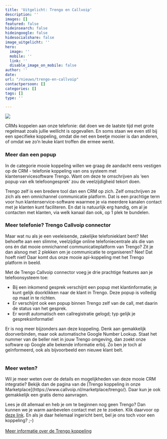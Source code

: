 ```yaml
---
title: 'Uitgelicht: Trengo en Callvoip'
description: ''
images: []
featured: false
hideinsearch: false
hideingoogle: false
hidesocialshare: false
image_uitgelicht: ''
hero:
  image: ''
  mobile: ''
  link: ''
  disable_image_on_mobile: false
author: ''
date: 
url: "/nieuws/trengo-en-callvoip"
contactpersoon: []
categories: []
tags: []
type: ''

---
```

![](https://res.cloudinary.com/callvoip/image/upload/v1643976048/trengo-image_qsqq6h.png)

CRMs koppelen aan onze telefonie: dat doen we de laatste tijd met grote regelmaat zoals jullie wellicht is opgevallen. En soms staan we even stil bij een specifieke koppeling, omdat die net een beetje mooier is dan anderen, of omdat we zo’n leuke klant troffen die ermee werkt.

### Meer dan een popup

In de categorie mooie koppeling willen we graag de aandacht eens vestigen op de CRM - telefonie koppeling van ons systeem met klantenservicesoftware Trengo. Want om deze te omschrijven als ‘een popup van elk telefoongesprek’ zou de veelzijdigheid tekort doen.

Trengo zelf is een bredere tool dan een CRM op zich. Zelf omschrijven ze zich als een omnichannel communicatie platform. Dat is een prachtige term voor hun klantenservice-software waarmee je via meerdere kanalen contact met je klanten kunt faciliteren. En dat is natuurlijk erg handig, om al je contacten met klanten, via welk kanaal dan ook, op 1 plek te bundelen.

### Meer telefonie? Trengo Callvoip connector 

Maar wat nu als je een veeleisende, zakelijke telefonieklant bent? Met behoefte aan een slimme, veelzijdige online telefoniecentrale als die van ons én dat mooie omnichannel communicatieplatform van Trengo? Zit je dan alsnog met 2 plekken om je communicatie te organiseren? Nee! Dat hoeft niet! Daar komt dus onze mooie api-koppeling met het Trengo platform in beeld.

Met de Trengo Callvoip connector voeg je drie prachtige features aan je telefoonsysteem toe:
<ul>
<li>Bij een inkomend gesprek verschijnt een popup met klantinformatie; je kunt gelijk doorklikken naar de klant in Trengo. Deze popup is volledig op maat in te richten.</li>
<li>Er verschijnt ook een popup binnen Trengo zelf van de call, met daarin de status van het gesprek.</li>
<li>Er wordt automatisch een callregistratie gelogd; typ gelijk je gespreksinformatie!</li>
</ul>
Er is nog meer bijzonders aan deze koppeling. Denk aan gemakkelijk doorverbinden, maar ook automatische Google Number Lookup. Staat het nummer van de beller niet in jouw Trengo omgeving, dan zoekt onze software op Google alle bekende informatie erbij. Zo ben je toch al geïnformeerd, ook als bijvoorbeeld een nieuwe klant belt.<br><br>
<h3>Meer weten?</h3>
Wil je meer weten over de details en mogelijkheden van deze mooie CRM integratie? Bekijk dan de pagina van de [Trengo koppeling in onze Marketplace](https://www.callvoip.nl/marketplace/trengo/). Daar kun je ook gemakkelijk een gratis demo aanvragen.

Lees je dit allemaal en heb je om te beginnen nog geen Trengo? Dan kunnen we je warm aanbevelen contact met ze te zoeken. Klik daarvoor op [deze link](https://trengo.com/en/getdemo?ref=marieketimmer). En als je daar helemaal ingericht bent, bel je ons toch voor een koppeling? ;-)<br><br><a href="https://www.callvoip.nl/marketplace/trengo/" class="button">Meer informatie over de Trengo koppeling</a>
